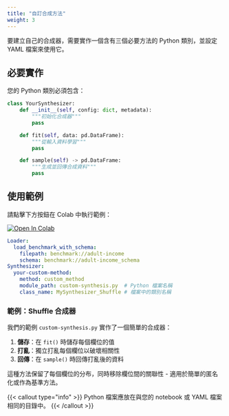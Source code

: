 ```yaml
---
title: "自訂合成方法"
weight: 3
---
```


要建立自己的合成器，需要實作一個含有三個必要方法的 Python 類別，並設定 YAML 檔案來使用它。

## 必要實作

您的 Python 類別必須包含：

```python
class YourSynthesizer:
    def __init__(self, config: dict, metadata):
        """初始化合成器"""
        pass

    def fit(self, data: pd.DataFrame):
        """從輸入資料學習"""
        pass

    def sample(self) -> pd.DataFrame:
        """生成並回傳合成資料"""
        pass
```

## 使用範例

請點擊下方按鈕在 Colab 中執行範例：

[![Open In Colab](https://colab.research.google.com/assets/colab-badge.svg)](https://colab.research.google.com/github/nics-tw/petsard/blob/main/demo/petsard-yaml/synthesizer-yaml/custom-synthesis.ipynb)

```yaml
Loader:
  load_benchmark_with_schema:
    filepath: benchmark://adult-income
    schema: benchmark://adult-income_schema
Synthesizer:
  your-custom-method:
    method: custom_method
    module_path: custom-synthesis.py  # Python 檔案名稱
    class_name: MySynthesizer_Shuffle # 檔案中的類別名稱
```

### 範例：Shuffle 合成器

我們的範例 `custom-synthesis.py` 實作了一個簡單的合成器：
1. **儲存**：在 `fit()` 時儲存每個欄位的值
2. **打亂**：獨立打亂每個欄位以破壞相關性
3. **回傳**：在 `sample()` 時回傳打亂後的資料

這種方法保留了每個欄位的分布，同時移除欄位間的關聯性 - 適用於簡單的匿名化或作為基準方法。

{{< callout type="info" >}}
Python 檔案應放在與您的 notebook 或 YAML 檔案相同的目錄中。
{{< /callout >}}
